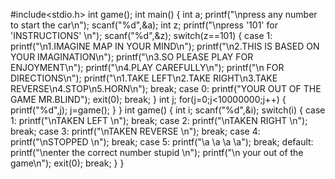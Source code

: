 #include<stdio.h>
int game();
int main()
{
	int a;
	printf("\npress any number to start the car\n");
	scanf("%d",&a);
	int z;
	printf("\npress '101' for 'INSTRUCTIONS' \n");
	scanf("%d",&z);
	switch(z==101)
	{
		case 1:
			printf("\n1.IMAGINE MAP IN YOUR MIND\n");
			printf("\n2.THIS IS BASED ON YOUR IMAGINATION\n");
			printf("\n3.SO PLEASE PLAY FOR ENJOYMENT\n");
			printf("\n4.PLAY CAREFULLY\n");
			printf("\n FOR DIRECTIONS\n");
			printf("\n1.TAKE LEFT\n2.TAKE RIGHT\n3.TAKE REVERSE\n4.STOP\n5.HORN\n");
			break;
		case 0:
			printf("YOUR OUT OF THE GAME  MR.BLIND");
			exit(0);
			break;
	}
	int j;
for(j=0;j<10000000;j++)
{
	printf("%d",j);
	j=game();
}
}
int game()
{
	int i;
	scanf("%d",&i);
	switch(i)
	{
		case 1:
			printf("\nTAKEN LEFT \n");
			break;
		case 2:
			printf("\nTAKEN RIGHT \n");
			break;
		case 3:
			printf("\nTAKEN REVERSE \n");
			break;
		case 4:
			printf("\nSTOPPED \n");
			break;
		case 5:
			printf("\a \a \a \a");
			break;
		default:
			printf("\nenter the correct number stupid \n");
			printf("\n your out of the game\n");
			exit(0);
			break;
	}
}
